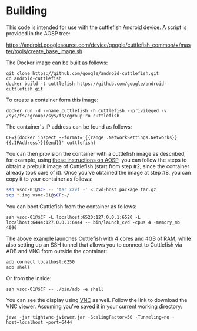 # Building

This code is intended for use with the cuttlefish Android device. A script
is provided in the AOSP tree:

https://android.googlesource.com/device/google/cuttlefish_common/+/master/tools/create_base_image.sh

The Docker image can be built as follows:

	git clone https://github.com/google/android-cuttlefish.git
	cd android-cuttlefish
	docker build -t cuttlefish https://github.com/google/android-cuttlefish.git

To create a container form this image:

	docker run -d --name cuttlefish -h cuttlefish --privileged -v /sys/fs/cgroup:/sys/fs/cgroup:ro cuttlefish

The container's IP address can be found as follows:

	CF=$(docker inspect --format='{{range .NetworkSettings.Networks}}{{.IPAddress}}{{end}}' cuttlefish)

You can then provision the container with a cuttlefish image as described, for example, using [these instructions on AOSP](https://android.googlesource.com/device/google/cuttlefish/), you can follow the steps to obtain a prebuilt image of Cuttlefish (start from step #2, since the container already took care of it). Once you've obtained the image at step #8, you can copy it to your container as follows:

```bash
ssh vsoc-01@$CF -- 'tar xzvf -' < cvd-host_package.tar.gz
scp *.img vsoc-01@$CF:~/
```

You can boot Cuttlefish from the container as follows:

	ssh vsoc-01@$CF -L localhost:6520:127.0.0.1:6520 -L localhost:6444:127.0.0.1:6444 -- bin/launch_cvd -cpus 4 -memory_mb 4096

The above example launches Cuttlefish with 4 cores and 4GB of RAM, while also setting up an SSH tunnel that allows you to connect to Cuttlefish via ADB and VNC from outside the container:

```bash
adb connect localhost:6250
adb shell
```

Or from the inside:

	ssh vsoc-01@$CF -- ./bin/adb -e shell

You can see the display using [VNC](https://android.googlesource.com/device/google/cuttlefish/#so-you-want-to-see-cuttlefish) as well. Follow the link to download the VNC viewer. Assuming you've saved it in your current working directory:

	java -jar tightvnc-jviewer.jar -ScalingFactor=50 -Tunneling=no -host=localhost -port=6444
